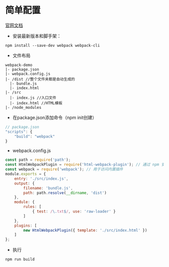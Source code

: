 # 简单配置
[官网文档](https://www.webpackjs.com/guides/getting-started/)

- 安装最新版本和脚手架：
```
npm install --save-dev webpack webpack-cli
```
- 文件布局
```
webpack-demo
|- package.json
|- webpack.config.js
|- /dist //整个文件夹都是自动生成的
  |- bundle.js
  |- index.html
|- /src
  |- index.js //入口文件
  |- index.html //HTML模板
|- /node_modules
```
- 在package.json添加命令（npm init创建）

```js
// package.json 
"scripts": {
    "build": "webpack"
}
```
- webpack.config.js

```js
const path = require('path');
const HtmlWebpackPlugin = require('html-webpack-plugin'); // 通过 npm 安装 npm i html-webpack-plugin --save-dev
const webpack = require('webpack'); // 用于访问内置插件
module.exports = {
    entry: './src/index.js',
    output: {
        filename: 'bundle.js',
        path: path.resolve(__dirname, 'dist')
    },
    module: {
        rules: [
            { test: /\.txt$/, use: 'raw-loader' }
        ]
    },
    plugins: [
        new HtmlWebpackPlugin({ template: './src/index.html' })
    ]
};
```

- 执行

```
npm run build
```
